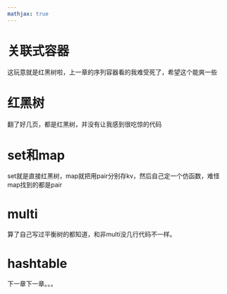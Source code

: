 ```yaml
---
mathjax: true
---
```


# 关联式容器
 这玩意就是红黑树啦，上一章的序列容器看的我难受死了，希望这个能爽一些

# 红黑树
 翻了好几页，都是红黑树，并没有让我感到很吃惊的代码

# set和map
 set就是直接红黑树，map就把用pair分别存kv，然后自己定一个仿函数，难怪map找到的都是pair

# multi
 算了自己写过平衡树的都知道，和非multi没几行代码不一样。

# hashtable
 下一章下一章。。。